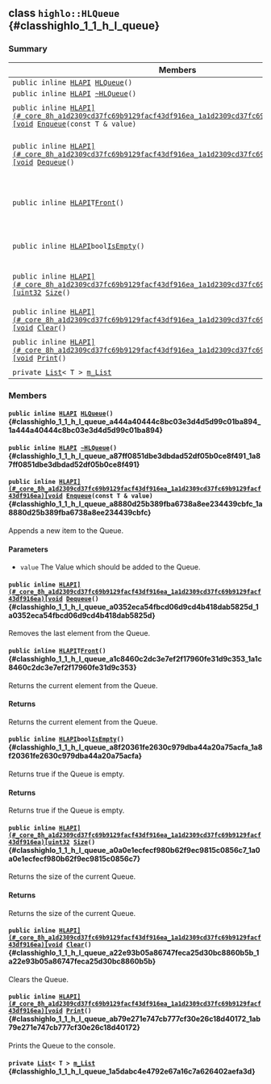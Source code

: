 ## class `highlo::HLQueue` {#classhighlo_1_1_h_l_queue}

### Summary

 Members                        | Descriptions                                
--------------------------------|---------------------------------------------
`public inline `[`HLAPI`](#_core_8h_a1d2309cd37fc69b9129facf43df916ea_1a1d2309cd37fc69b9129facf43df916ea)` `[`HLQueue`](#classhighlo_1_1_h_l_queue_a444a40444c8bc03e3d4d5d99c01ba894_1a444a40444c8bc03e3d4d5d99c01ba894)`()` | 
`public inline `[`HLAPI`](#_core_8h_a1d2309cd37fc69b9129facf43df916ea_1a1d2309cd37fc69b9129facf43df916ea)` `[`~HLQueue`](#classhighlo_1_1_h_l_queue_a87ff0851dbe3dbdad52df05b0ce8f491_1a87ff0851dbe3dbdad52df05b0ce8f491)`()` | 
`public inline `[`HLAPI](#_core_8h_a1d2309cd37fc69b9129facf43df916ea_1a1d2309cd37fc69b9129facf43df916ea)[void`](#imgui__impl__opengl3__loader_8h_ac668e7cffd9e2e9cfee428b9b2f34fa7_1ac668e7cffd9e2e9cfee428b9b2f34fa7)` `[`Enqueue`](#classhighlo_1_1_h_l_queue_a8880d25b389fba6738a8ee234439cbfc_1a8880d25b389fba6738a8ee234439cbfc)`(const T & value)` | Appends a new item to the Queue.
`public inline `[`HLAPI](#_core_8h_a1d2309cd37fc69b9129facf43df916ea_1a1d2309cd37fc69b9129facf43df916ea)[void`](#imgui__impl__opengl3__loader_8h_ac668e7cffd9e2e9cfee428b9b2f34fa7_1ac668e7cffd9e2e9cfee428b9b2f34fa7)` `[`Dequeue`](#classhighlo_1_1_h_l_queue_a0352eca54fbcd06d9cd4b418dab5825d_1a0352eca54fbcd06d9cd4b418dab5825d)`()` | Removes the last element from the Queue.
`public inline `[`HLAPI`](#_core_8h_a1d2309cd37fc69b9129facf43df916ea_1a1d2309cd37fc69b9129facf43df916ea)` T `[`Front`](#classhighlo_1_1_h_l_queue_a1c8460c2dc3e7ef2f17960fe31d9c353_1a1c8460c2dc3e7ef2f17960fe31d9c353)`()` | Returns the current element from the Queue.
`public inline `[`HLAPI`](#_core_8h_a1d2309cd37fc69b9129facf43df916ea_1a1d2309cd37fc69b9129facf43df916ea)` bool `[`IsEmpty`](#classhighlo_1_1_h_l_queue_a8f20361fe2630c979dba44a20a75acfa_1a8f20361fe2630c979dba44a20a75acfa)`()` | Returns true if the Queue is empty.
`public inline `[`HLAPI](#_core_8h_a1d2309cd37fc69b9129facf43df916ea_1a1d2309cd37fc69b9129facf43df916ea)[uint32`](#_base_types_8h_a1134b580f8da4de94ca6b1de4d37975e_1a1134b580f8da4de94ca6b1de4d37975e)` `[`Size`](#classhighlo_1_1_h_l_queue_a0a0e1ecfecf980b62f9ec9815c0856c7_1a0a0e1ecfecf980b62f9ec9815c0856c7)`()` | Returns the size of the current Queue.
`public inline `[`HLAPI](#_core_8h_a1d2309cd37fc69b9129facf43df916ea_1a1d2309cd37fc69b9129facf43df916ea)[void`](#imgui__impl__opengl3__loader_8h_ac668e7cffd9e2e9cfee428b9b2f34fa7_1ac668e7cffd9e2e9cfee428b9b2f34fa7)` `[`Clear`](#classhighlo_1_1_h_l_queue_a22e93b05a86747feca25d30bc8860b5b_1a22e93b05a86747feca25d30bc8860b5b)`()` | Clears the Queue.
`public inline `[`HLAPI](#_core_8h_a1d2309cd37fc69b9129facf43df916ea_1a1d2309cd37fc69b9129facf43df916ea)[void`](#imgui__impl__opengl3__loader_8h_ac668e7cffd9e2e9cfee428b9b2f34fa7_1ac668e7cffd9e2e9cfee428b9b2f34fa7)` `[`Print`](#classhighlo_1_1_h_l_queue_ab79e271e747cb777cf30e26c18d40172_1ab79e271e747cb777cf30e26c18d40172)`()` | Prints the Queue to the console.
`private `[`List`](docs-api/api-highlo--List.md#classhighlo_1_1_list)`< T > `[`m_List`](#classhighlo_1_1_h_l_queue_1a5dabc4e4792e67a16c7a626402aefa3d) | 

### Members

#### `public inline `[`HLAPI`](#_core_8h_a1d2309cd37fc69b9129facf43df916ea_1a1d2309cd37fc69b9129facf43df916ea)` `[`HLQueue`](#classhighlo_1_1_h_l_queue_a444a40444c8bc03e3d4d5d99c01ba894_1a444a40444c8bc03e3d4d5d99c01ba894)`()` {#classhighlo_1_1_h_l_queue_a444a40444c8bc03e3d4d5d99c01ba894_1a444a40444c8bc03e3d4d5d99c01ba894}

#### `public inline `[`HLAPI`](#_core_8h_a1d2309cd37fc69b9129facf43df916ea_1a1d2309cd37fc69b9129facf43df916ea)` `[`~HLQueue`](#classhighlo_1_1_h_l_queue_a87ff0851dbe3dbdad52df05b0ce8f491_1a87ff0851dbe3dbdad52df05b0ce8f491)`()` {#classhighlo_1_1_h_l_queue_a87ff0851dbe3dbdad52df05b0ce8f491_1a87ff0851dbe3dbdad52df05b0ce8f491}

#### `public inline `[`HLAPI](#_core_8h_a1d2309cd37fc69b9129facf43df916ea_1a1d2309cd37fc69b9129facf43df916ea)[void`](#imgui__impl__opengl3__loader_8h_ac668e7cffd9e2e9cfee428b9b2f34fa7_1ac668e7cffd9e2e9cfee428b9b2f34fa7)` `[`Enqueue`](#classhighlo_1_1_h_l_queue_a8880d25b389fba6738a8ee234439cbfc_1a8880d25b389fba6738a8ee234439cbfc)`(const T & value)` {#classhighlo_1_1_h_l_queue_a8880d25b389fba6738a8ee234439cbfc_1a8880d25b389fba6738a8ee234439cbfc}

Appends a new item to the Queue.

#### Parameters
* `value` The Value which should be added to the Queue.

#### `public inline `[`HLAPI](#_core_8h_a1d2309cd37fc69b9129facf43df916ea_1a1d2309cd37fc69b9129facf43df916ea)[void`](#imgui__impl__opengl3__loader_8h_ac668e7cffd9e2e9cfee428b9b2f34fa7_1ac668e7cffd9e2e9cfee428b9b2f34fa7)` `[`Dequeue`](#classhighlo_1_1_h_l_queue_a0352eca54fbcd06d9cd4b418dab5825d_1a0352eca54fbcd06d9cd4b418dab5825d)`()` {#classhighlo_1_1_h_l_queue_a0352eca54fbcd06d9cd4b418dab5825d_1a0352eca54fbcd06d9cd4b418dab5825d}

Removes the last element from the Queue.

#### `public inline `[`HLAPI`](#_core_8h_a1d2309cd37fc69b9129facf43df916ea_1a1d2309cd37fc69b9129facf43df916ea)` T `[`Front`](#classhighlo_1_1_h_l_queue_a1c8460c2dc3e7ef2f17960fe31d9c353_1a1c8460c2dc3e7ef2f17960fe31d9c353)`()` {#classhighlo_1_1_h_l_queue_a1c8460c2dc3e7ef2f17960fe31d9c353_1a1c8460c2dc3e7ef2f17960fe31d9c353}

Returns the current element from the Queue.

#### Returns
Returns the current element from the Queue.

#### `public inline `[`HLAPI`](#_core_8h_a1d2309cd37fc69b9129facf43df916ea_1a1d2309cd37fc69b9129facf43df916ea)` bool `[`IsEmpty`](#classhighlo_1_1_h_l_queue_a8f20361fe2630c979dba44a20a75acfa_1a8f20361fe2630c979dba44a20a75acfa)`()` {#classhighlo_1_1_h_l_queue_a8f20361fe2630c979dba44a20a75acfa_1a8f20361fe2630c979dba44a20a75acfa}

Returns true if the Queue is empty.

#### Returns
Returns true if the Queue is empty.

#### `public inline `[`HLAPI](#_core_8h_a1d2309cd37fc69b9129facf43df916ea_1a1d2309cd37fc69b9129facf43df916ea)[uint32`](#_base_types_8h_a1134b580f8da4de94ca6b1de4d37975e_1a1134b580f8da4de94ca6b1de4d37975e)` `[`Size`](#classhighlo_1_1_h_l_queue_a0a0e1ecfecf980b62f9ec9815c0856c7_1a0a0e1ecfecf980b62f9ec9815c0856c7)`()` {#classhighlo_1_1_h_l_queue_a0a0e1ecfecf980b62f9ec9815c0856c7_1a0a0e1ecfecf980b62f9ec9815c0856c7}

Returns the size of the current Queue.

#### Returns
Returns the size of the current Queue.

#### `public inline `[`HLAPI](#_core_8h_a1d2309cd37fc69b9129facf43df916ea_1a1d2309cd37fc69b9129facf43df916ea)[void`](#imgui__impl__opengl3__loader_8h_ac668e7cffd9e2e9cfee428b9b2f34fa7_1ac668e7cffd9e2e9cfee428b9b2f34fa7)` `[`Clear`](#classhighlo_1_1_h_l_queue_a22e93b05a86747feca25d30bc8860b5b_1a22e93b05a86747feca25d30bc8860b5b)`()` {#classhighlo_1_1_h_l_queue_a22e93b05a86747feca25d30bc8860b5b_1a22e93b05a86747feca25d30bc8860b5b}

Clears the Queue.

#### `public inline `[`HLAPI](#_core_8h_a1d2309cd37fc69b9129facf43df916ea_1a1d2309cd37fc69b9129facf43df916ea)[void`](#imgui__impl__opengl3__loader_8h_ac668e7cffd9e2e9cfee428b9b2f34fa7_1ac668e7cffd9e2e9cfee428b9b2f34fa7)` `[`Print`](#classhighlo_1_1_h_l_queue_ab79e271e747cb777cf30e26c18d40172_1ab79e271e747cb777cf30e26c18d40172)`()` {#classhighlo_1_1_h_l_queue_ab79e271e747cb777cf30e26c18d40172_1ab79e271e747cb777cf30e26c18d40172}

Prints the Queue to the console.

#### `private `[`List`](docs-api/api-highlo--List.md#classhighlo_1_1_list)`< T > `[`m_List`](#classhighlo_1_1_h_l_queue_1a5dabc4e4792e67a16c7a626402aefa3d) {#classhighlo_1_1_h_l_queue_1a5dabc4e4792e67a16c7a626402aefa3d}

